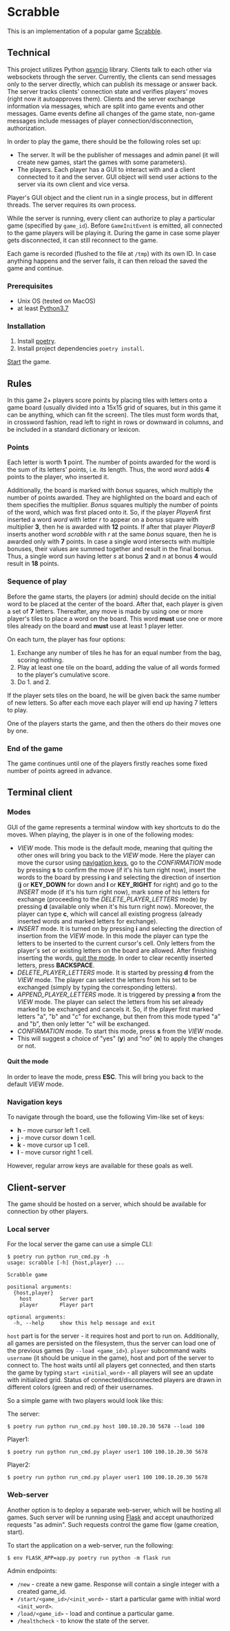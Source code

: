 # Scrabble

This is an implementation of a popular game [Scrabble](https://en.wikipedia.org/wiki/Scrabble). 

## Technical 

This project utilizes Python [asyncio](https://docs.python.org/3/library/asyncio.html) library.
Clients talk to each other via websockets through the server.
Currently, the clients can send messages only to the server directly, which can publish its message or answer back.
The server tracks clients' connection state and verifies players' moves (right now it autoapproves them).
Clients and the server exchange information via messages, which are split into game events and other messages.
Game events define all changes of the game state, non-game messages include messages of player connection/disconnection, authorization.

In order to play the game, there should be the following roles set up:
- The server. It will be the publisher of messages and admin panel (it will create new games, start the games with some parameters).
- The players. Each player has a GUI to interact with and a client connected to it and the server.
GUI object will send user actions to the server via its own client and vice versa.

Player's GUI object and the client run in a single process, but in different threads. The server requires its own process.

While the server is running, every client can authorize to play a particular game (specified by `game_id`).
Before `GameInitEvent` is emitted, all connected to the game players will be playing it.
During the game in case some player gets disconnected, it can still reconnect to the game.

Each game is recorded (flushed to the file at `/tmp`) with its own ID.
In case anything happens and the server fails, it can then reload the saved the game and continue.

### Prerequisites

- Unix OS (tested on MacOS)
- at least [Python3.7](https://www.python.org/downloads/)

### Installation

1. Install [poetry](https://python-poetry.org/docs/#installation).
1. Install project dependencies `poetry install`.

[Start](#client-server) the game.

## Rules

In this game 2+ players score points by placing tiles with letters onto a game board (usually divided into a 15x15 grid of squares, but in this game it can be anything, which can fit the screen).
The tiles must form words that, in crossword fashion, read left to right in rows or downward in columns, and be included in a standard dictionary or lexicon.

### Points

Each letter is worth **1** point.
The number of points awarded for the word is the sum of its letters' points, i.e. its length.
Thus, the word _word_ adds **4** points to the player, who inserted it.

Additionally, the board is marked with _bonus_ squares, which multiply the number of points awarded.
They are highlighted on the board and each of them specifies the multiplier.
_Bonus_ squares multiply the number of points of the word, which was first placed onto it.
So, if the player _PlayerA_ first inserted a word _word_ with letter _r_ to appear on a _bonus_ square with multiplier **3**, then he is awarded with **12** points.
If after that player _PlayerB_ inserts another word _scrabble_ with _r_ at the same _bonus_ square, then he is awarded only with **7** points.
In case a single word intersects with multiple bonuses, their values are summed together and result in the final bonus.
Thus, a single word _sun_ having letter _s_ at bonus **2** and _n_ at bonus **4** would result in **18** points.

### Sequence of play

Before the game starts, the players (or admin) should decide on the initial word to be placed at the center of the board.
After that, each player is given a set of **7** letters.
Thereafter, any move is made by using one or more player's tiles to place a word on the board.
This word **must** use one or more tiles already on the board and **must** use at least 1 player letter. 

On each turn, the player has four options:
1. Exchange any number of tiles he has for an equal number from the bag, scoring nothing.
1. Play at least one tile on the board, adding the value of all words formed to the player's cumulative score.
1. Do 1. and 2. 

If the player sets tiles on the board, he will be given back the same number of new letters.
So after each move each player will end up having 7 letters to play.

One of the players starts the game, and then the others do their moves one by one.

### End of the game

The game continues until one of the players firstly reaches some fixed number of points agreed in advance.

## Terminal client

### Modes

GUI of the game represents a terminal window with key shortcuts to do the moves.
When playing, the player is in one of the following modes:
- _VIEW_ mode. This mode is the default mode, meaning that quiting the other ones will bring you back to the _VIEW_ mode.
Here the player can move the cursor using [navigation keys](#navigation-keys),
go to the _CONFIRMATION_ mode by pressing **s** to confirm the move (if it's his turn right now),
insert the words to the board by pressing **i** and selecting the direction of insertion (**j** or **KEY_DOWN** for down and **l** or **KEY_RIGHT** for right) and go to the _INSERT_ mode (if it's his turn right now),
mark some of his letters for exchange (proceeding to the _DELETE_PLAYER_LETTERS_ mode) by pressing **d** (available only when it's his turn right now).
Moreover, the player can type **c**, which will cancel all existing progress (already inserted words and marked letters for exchange).
- _INSERT_ mode. It is turned on by pressing **i** and selecting the direction of insertion from the _VIEW_ mode.
In this mode the player can type the letters to be inserted to the current cursor's cell.
Only letters from the player's set or existing letters on the board are allowed.
After finishing inserting the words, [quit the mode](#quit-the-mode).
In order to clear recently inserted letters, press **BACKSPACE**.
- _DELETE_PLAYER_LETTERS_ mode. It is started by pressing **d** from the _VIEW_ mode.
The player can select the letters from his set to be exchanged (simply by typing the corresponding letters).
- _APPEND_PLAYER_LETTERS_ mode. It is triggered by pressing **a** from the _VIEW_ mode.
The player can select the letters from his set already marked to be exchanged and cancels it.
So, if the player first marked letters "a", "b" and "c" for exchange, but then from this mode typed "a" and "b", then only letter "c" will be exchanged.
- _CONFIRMATION_ mode. To start this mode, press **s** from the _VIEW_ mode.
- This will suggest a choice of "yes" (**y**) and "no" (**n**) to apply the changes or not.

#### Quit the mode

In order to leave the mode, press **ESC**. This will bring you back to the default _VIEW_ mode.

### Navigation keys

To navigate through the board, use the following Vim-like set of keys:
- **h** - move cursor left 1 cell.
- **j** - move cursor down 1 cell.
- **k** - move cursor up 1 cell.
- **l** - move cursor right 1 cell.

However, regular arrow keys are available for these goals as well.

## Client-server

The game should be hosted on a server, which should be available for connection by other players.

### Local server

For the local server the game can use a simple CLI:

    $ poetry run python run_cmd.py -h
    usage: scrabble [-h] {host,player} ...

    Scrabble game

    positional arguments:
      {host,player}
        host         Server part
        player       Player part

    optional arguments:
      -h, --help     show this help message and exit

`host` part is for the server - it requires host and port to run on.
Additionally, all games are persisted on the filesystem, thus the server can load one of the previous games (by `--load <game_id>`).
`player` subcommand waits `username` (it should be unique in the game), host and port of the server to connect to.
The host waits until all players get connected, and then starts the game by typing `start <initial_word>` - all players will see an update with initialized grid.
Status of connected/disconnected players are drawn in different colors (green and red) of their usernames.

So a simple game with two players would look like this:

The server:

    $ poetry run python run_cmd.py host 100.10.20.30 5678 --load 100

Player1:

    $ poetry run python run_cmd.py player user1 100 100.10.20.30 5678

Player2:

    $ poetry run python run_cmd.py player user1 100 100.10.20.30 5678

### Web-server

Another option is to deploy a separate web-server, which will be hosting all games.
Such server will be running using [Flask](https://flask.palletsprojects.com/en/1.1.x/) and accept unauthorized requests "as admin".
Such requests control the game flow (game creation, start).

To start the application on a web-server, run the following:

    $ env FLASK_APP=app.py poetry run python -m flask run

Admin endpoints:
- `/new` - create a new game. Response will contain a single integer with a created game_id.
- `/start/<game_id>/<init_word>` - start a particular game with initial word `<init_word>`.
- `/load/<game_id>` - load and continue a particular game.
- `/healthcheck` - to know the state of the server.

